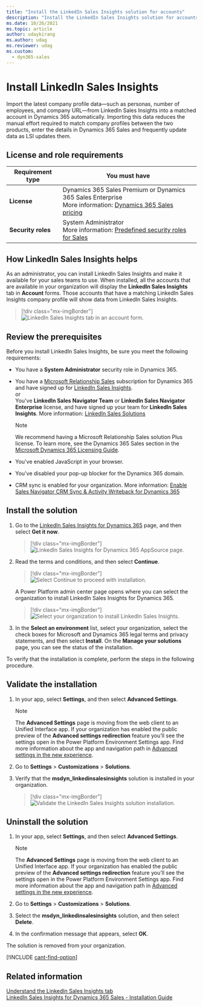 ```yaml
---
title: "Install the LinkedIn Sales Insights solution for accounts"
description: "Install the LinkedIn Sales Insights solution for accounts in Dynamics 365 Sales."
ms.date: 10/26/2021
ms.topic: article
author: udaykirang
ms.author: udag
ms.reviewer: udag
ms.custom: 
  - dyn365-sales
---
```

# Install LinkedIn Sales Insights 

Import the latest company profile data&mdash;such as personas, number of employees, and company URL&mdash;from LinkedIn Sales Insights into a matched account in Dynamics 365 automatically. Importing this data reduces the manual effort required to match company profiles between the two products, enter the details in Dynamics 365 Sales and frequently update data as LSI updates them.


## License and role requirements
| Requirement type | You must have |
|-----------------------|---------|
| **License** | Dynamics 365 Sales Premium or Dynamics 365 Sales Enterprise  <br>More information: [Dynamics 365 Sales pricing](https://dynamics.microsoft.com/sales/pricing/) |
| **Security roles** | System Administrator <br> More information: [Predefined security roles for Sales](security-roles-for-sales.md)|


## How LinkedIn Sales Insights helps

As an administrator, you can install LinkedIn Sales Insights and make it available for your sales teams to use. When installed, all the accounts that are available in your organization will display the **LinkedIn Sales Insights** tab in **Account** forms. Those accounts that have a matching LinkedIn Sales Insights company profile will show data from LinkedIn Sales Insights.

> [!div class="mx-imgBorder"]
> ![LinkedIn Sales Insights tab in an account form.](media/lsi-tab-account.png "LinkedIn Sales Insights tab in an account form")

## Review the prerequisites

Before you install LinkedIn Sales Insights, be sure you meet the following requirements:

- You have a **System Administrator** security role in Dynamics 365.
- You have a [Microsoft Relationship Sales](https://dynamics.microsoft.com/sales/relationship-sales/) subscription for Dynamics 365 and have signed up for [LinkedIn Sales Insights](https://business.linkedin.com/sales-solutions).    
    or     
    You've **LinkedIn Sales Navigator Team** or **LinkedIn Sales Navigator Enterprise** license, and have signed up your team for **LinkedIn Sales Insights**. More information: [LinkedIn Sales Solutions](https://business.linkedin.com/sales-solutions)

    >[!NOTE]
    >We recommend having a Microsoft Relationship Sales solution Plus license. To learn more, see the Dynamics 365 Sales section in the [Microsoft Dynamics 365 Licensing Guide](https://go.microsoft.com/fwlink/?LinkId=866544).

- You've enabled JavaScript in your browser.
- You've disabled your pop-up blocker for the Dynamics 365 domain.
- CRM sync is enabled for your organization. More information: [Enable Sales Navigator CRM Sync & Activity Writeback for Dynamics 365](https://business.linkedin.com/sales-solutions/sales-navigator-customer-hub/resources/ms-dynamics-sync-activity-writeback)

## Install the solution

1. Go to the [LinkedIn Sales Insights for Dynamics 365](https://go.microsoft.com/fwlink/?linkid=2154471) page, and then select **Get it now**.

    > [!div class="mx-imgBorder"]
    > ![LinkedIn Sales Insights for Dynamics 365 AppSource page.](media/lsi-appsource-page.png "LinkedIn Sales Insights for Dynamics 365 AppSource page")

2. Read the terms and conditions, and then select **Continue**.     

    > [!div class="mx-imgBorder"]
    > ![Select Continue to proceed with installation.](media/lsi-installation-continue.png "Select Continue to proceed with installation")

    A Power Platform admin center page opens where you can select the organization to install LinkedIn Sales Insights for Dynamics 365.

    > [!div class="mx-imgBorder"]
    > ![Select your organization to install LinkedIn Sales Insights.](media/lsi-select-organization.png "Select your organization to install LinkedIn Sales Insights")

3. In the **Select an environment** list, select your organization, select the check boxes for Microsoft and Dynamics 365 legal terms and privacy statements, and then select **Install**. On the **Manage your solutions** page, you can see the status of the installation.

To verify that the installation is complete, perform the steps in the following procedure.

## Validate the installation

1. In your app, select **Settings**, and then select **Advanced Settings**.
   > [!NOTE]
   > The **Advanced Settings** page is moving from the web client to an Unified Interface app. If your organization has enabled the public preview of the **Advanced settings redirection** feature you’ll see the settings open in the Power Platform Environment Settings app. Find more information about the app and navigation path in [Advanced settings in the new experience](advanced-settings-new-experience.md).

2. Go to **Settings** > **Customizations** > **Solutions**.

3. Verify that the **msdyn_linkedinsalesinsights** solution is installed in your organization.

    > [!div class="mx-imgBorder"]
    > ![Validate the LinkedIn Sales Insights solution installation.](media/lsi-validate-installation.png "Validate the LinkedIn Sales Insights solution installation")

## Uninstall the solution

1. In your app, select **Settings**, and then select **Advanced Settings**.
   > [!NOTE]
   > The **Advanced Settings** page is moving from the web client to an Unified Interface app. If your organization has enabled the public preview of the **Advanced settings redirection** feature you’ll see the settings open in the Power Platform Environment Settings app. Find more information about the app and navigation path in [Advanced settings in the new experience](advanced-settings-new-experience.md).

2. Go to **Settings** > **Customizations** > **Solutions**.

3. Select the **msdyn_linkedinsalesinsights** solution, and then select **Delete**.

4. In the confirmation message that appears, select **OK**.

The solution is removed from your organization.

[!INCLUDE [cant-find-option](../includes/cant-find-option.md)]

## Related information

[Understand the LinkedIn Sales Insights tab](understand-lsi-accounts-form.md)  
[LinkedIn Sales Insights for Dynamics 365 Sales - Installation Guide](https://www.linkedin.com/help/sales-navigator/answer/a419445)

